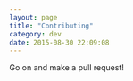 ```yaml
---
layout: page
title: "Contributing"
category: dev
date: 2015-08-30 22:09:08
---
```


Go on and make a pull request!